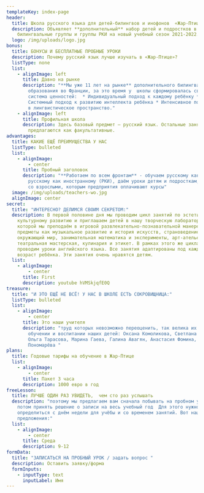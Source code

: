 ```yaml
---
templateKey: index-page
header:
  title: Школа русского языка для детей-билингвов и инофонов  «Жар-Птица»
  description: Объявляет **дополнительный** набор детей и подростков в
    билингвальные группы и группы РКИ на новый учебный сезон 2021-2022.
  logo: /img/uploads/logo.jpg
bonus:
  title: БОНУСЫ И БЕСПЛАТНЫЕ ПРОБНЫЕ УРОКИ
  description: Почему русский язык лучше изучать в «Жар-Птице»?
  listType: none
  list:
    - alignImage: left
      title: Давно на рынке
      description: "**Мы уже 11 лет на рынке** дополнительного билингвального
        образования во Франции, за это время у  школы сформировалась своя
        система ценностей:  * Индивидуальный подход к каждому ребёнку *
        Системный подход к развитию интеллекта ребёнка * Интенсивное погружение
        в лингвистическое пространство."
    - alignImage: left
      title: Профильная школа
      description: Здесь базовый предмет – русский язык. Остальные занятия
        предлагаются как факультативные.
advantages:
  title: КАКИЕ ЕЩЁ ПРЕИМУЩЕСТВА У НАС
  listType: bulleted
  list:
    - alignImage:
        - center
      title: Пробный заголовок
      description: "**Работаем по всем фронтам** - обучаем русскому как родному (РЯ) и
        русскому как иностранному (РКИ), даём уроки детям и подросткам, работаем
        со взрослыми, которым предприятия оплачивают курсы"
  image: /img/uploads/teachers-wo.jpg
  alignImage: center
secret:
  title: "ИНТЕРЕСНО? ДЕЛИМСЯ СВОИМ СЕКРЕТОМ:"
  description: В первой половине дня мы проводим цикл занятий по эстетическому и
    культурному развитию и приглашаем детей в нашу творческую лабораторию*, в
    которой мы преподаём в игровой развлекательно-познавательной манере такие
    предметы как музыкальное развитие и история искусств, страноведение и
    окружающий мир, занимательная математика и эксперименты, арт-ателье,
    театральная мастерская, кулинария и этикет. В рамках этого же цикла мы
    проводим уроки английского языка. Все занятия адаптированы под каждый
    возраст ребёнка. Эти занятия очень нравятся детям.
  list:
    - alignImage:
        - center
      title: First
      description: youtube hVMSkjqfE0Q
treasure:
  title: "И ЭТО ЕЩЁ НЕ ВСЁ! У НАС В ШКОЛЕ ЕСТЬ СОКРОВИЩНИЦА:"
  listType: bulleted
  list:
    - alignImage:
        - center
      title: Это наши учителя
      description: "труд которых невозможно переоценить, так велика их заслуга в
        обучении и воспитании наших детей: Оксана Комоликова, Светлана Шеянова,
        Ольга Тарасова, Марина Гаева, Галина Авагян, Анастасия Фомина, Анастасия
        Пономарёва "
plans:
  title: Годовые тарифы на обучение в Жар-Птице
  list:
    - alignImage:
        - center
      title: Пакет 3 часа
      description: 1000 евро в год
freeLesson:
  title: ЛУЧШЕ ОДИН РАЗ УВИДЕТЬ,  чем сто раз услышать
  description: "поэтому мы предлагаем вам сначала побывать на пробном уроке,  а уж
    потом принять решение о записи на весь учебный год  Для этого нужно
    определиться с днём недели для учёбы и со временем занятий. Вот наши
    предложения:"
  list:
    - alignImage:
        - center
      title: Среда
      description: 9-12
formData:
  title: "ЗАПИСАТЬСЯ НА ПРОБНЫЙ УРОК / задать вопрос "
  description: Оставить заявку/форма
  formInputs:
    - inputType: text
      inputLabel: Имя
---
```

